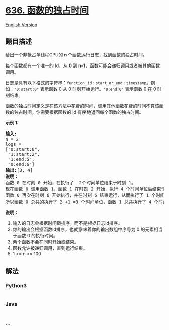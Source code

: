 # [636. 函数的独占时间](https://leetcode-cn.com/problems/exclusive-time-of-functions)

[English Version](https://cdn.jsdelivr.net/gh/doocs/leetcode@main/solution/0600-0699/0636.Exclusive%20Time%20of%20Functions/README_EN.md)

## 题目描述

<!-- 这里写题目描述 -->

<p>给出一个非抢占单线程CPU的 <strong>n </strong>个函数运行日志，找到函数的独占时间。</p>

<p>每个函数都有一个唯一的 Id，从 <strong>0</strong> 到<strong> n-1</strong>，函数可能会递归调用或者被其他函数调用。</p>

<p>日志是具有以下格式的字符串：<code>function_id：start_or_end：timestamp</code>。例如：<code>&quot;0:start:0&quot;</code>&nbsp;表示函数 0 从 0 时刻开始运行。<code>&quot;0:end:0&quot;</code>&nbsp;表示函数 0 在 0 时刻结束。</p>

<p>函数的独占时间定义是在该方法中花费的时间，调用其他函数花费的时间不算该函数的独占时间。你需要根据函数的 Id 有序地返回每个函数的独占时间。</p>

<p><strong>示例 1:</strong></p>

<pre><strong>输入:</strong>
n = 2
logs = 
[&quot;0:start:0&quot;,
 &quot;1:start:2&quot;,
 &quot;1:end:5&quot;,
 &quot;0:end:6&quot;]
<strong>输出:</strong>[3, 4]
<strong>说明：</strong>
函数 0 在时刻 0 开始，在执行了  2个时间单位结束于时刻 1。
现在函数 0 调用函数 1，函数 1 在时刻 2 开始，执行 4 个时间单位后结束于时刻 5。
函数 0 再次在时刻 6 开始执行，并在时刻 6 结束运行，从而执行了 1 个时间单位。
所以函数 0 总共的执行了 2 +1 =3 个时间单位，函数 1 总共执行了 4 个时间单位。
</pre>

<p><strong>说明：</strong></p>

<ol>
	<li>输入的日志会根据时间戳排序，而不是根据日志Id排序。</li>
	<li>你的输出会根据函数Id排序，也就意味着你的输出数组中序号为 0 的元素相当于函数 0 的执行时间。</li>
	<li>两个函数不会在同时开始或结束。</li>
	<li>函数允许被递归调用，直到运行结束。</li>
	<li>1 &lt;= n &lt;= 100</li>
</ol>


## 解法

<!-- 这里可写通用的实现逻辑 -->

<!-- tabs:start -->

### **Python3**

<!-- 这里可写当前语言的特殊实现逻辑 -->

```python

```

### **Java**

<!-- 这里可写当前语言的特殊实现逻辑 -->

```java

```

### **...**

```

```

<!-- tabs:end -->

